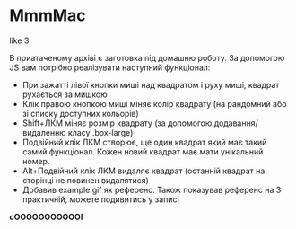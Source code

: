 # MmmMac
like 3

В приатаченому архіві є заготовка під домашню роботу. 
За допомогою JS вам потрібно реалізувати наступний функціонал:

- При зажатті лівої кнопки миші над квадратом і руху миші,
квадрат рухається за мишкою
- Клік правою кнопкою миші міняє колір квадрату (на рандомний
або зі списку доступних кольорів)
- Shift+ЛКМ міняє розмір квадрату (за допомогою додавання/видаленню
класу .box-large)
- Подвійний клік ЛКМ створює, ще один квадрат який має такий самий
функціонал. Кожен новий квадрат має мати унікальний номер.
- Alt+Подвійний клік ЛКМ видаляє квадрат (останній квадрат на
сторінці не повинен видалятися)
- Добавив example.gif як референс. Також показував референс на 3
практичній, можете подивитись у записі

**cOOOOOOOOOOOl**
